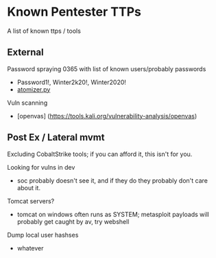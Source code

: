# Known Pentester TTPs
A list of known ttps / tools


## External
Password spraying 0365 with list of known users/probably passwords
- Password1!, <season><year> Winter2k20!, Winter2020!
- [atomizer.py](https://github.com/byt3bl33d3r/SprayingToolkit/blob/master/atomizer.py)

Vuln scanning
- [openvas] (https://tools.kali.org/vulnerability-analysis/openvas)

## Post Ex / Lateral mvmt
Excluding CobaltStrike tools; if you can afford it, this isn't for you.

Looking for vulns in dev
- soc probably doesn't see it, and if they do they probably don't care about it. 

Tomcat servers?
- tomcat on windows often runs as SYSTEM; metasploit payloads will probably get caught by av, try webshell

Dump local user hashses
- whatever 



